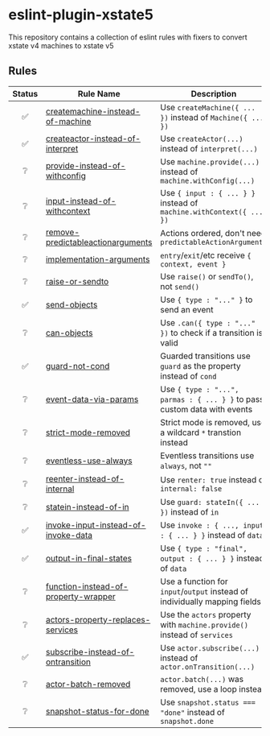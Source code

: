 # eslint-plugin-xstate5

This repository contains a collection of eslint rules with fixers to convert xstate v4 machines to xstate v5

## Rules

| Status | Rule Name | Description |
| :----: | --------- | ----------- |
| ✅ | [createmachine-instead-of-machine](https://stately.ai/docs/migration#use-createmachine-not-machine) | Use `createMachine({ ... })` instead of `Machine({ ... })` |
| ✅ | [createactor-instead-of-interpret](https://stately.ai/docs/migration#use-createactor-not-interpret) | Use `createActor(...)` instead of `interpret(...)` |
| ❔ | [provide-instead-of-withconfig](https://stately.ai/docs/migration#use-machineprovide-not-machinewithconfig) | Use `machine.provide(...)` instead of `machine.withConfig(...)` |
| ❔ | [input-instead-of-withcontext](https://stately.ai/docs/migration#set-context-with-input-not-machinewithcontext) | Use `{ input : { ... } }` instead of `machine.withContext({ ... })` |
| ❔ | [remove-predictableactionarguments](https://stately.ai/docs/migration#actions-ordered-by-default-predictableactionarguments-no-longer-needed) | Actions ordered, don't need `predictableActionArguments` |
| ❔ | [implementation-arguments](https://stately.ai/docs/migration#implementation-functions-receive-a-single-argument) | `entry`/`exit`/etc receive `{ context, event }` |
| ❔ | [raise-or-sendto](https://stately.ai/docs/migration#use-either-raise-or-sendto-not-send) | Use `raise()` or `sendTo()`, not `send()` |
| ✅ | [send-objects](https://stately.ai/docs/migration#actorsend-no-longer-accepts-string-types) | Use `{ type : "..." }` to send an event |
| ❔ | [can-objects](https://stately.ai/docs/migration#statecan-no-longer-accepts-string-types) | Use `.can({ type : "..." })` to check if a transition is valid |
| ✅ | [guard-not-cond](https://stately.ai/docs/migration#guarded-transitions-use-guard-not-cond) | Guarded transitions use `guard` as the property instead of `cond` |
| ❔ | [event-data-via-params](https://stately.ai/docs/migration#use-params-to-pass-custom-event-data) | Use `{ type : "...", parmas : { ... } }` to pass custom data with events |
| ❔ | [strict-mode-removed](https://stately.ai/docs/migration#use-wildcard--transitions-not-strict-mode) | Strict mode is removed, use a wildcard `*` transtion instead |
| ❔ | [eventless-use-always](https://stately.ai/docs/migration#use-explicit-eventless-always-transitions) | Eventless transitions use `always`, not `""` |
| ❔ | [reenter-instead-of-internal](https://stately.ai/docs/migration#use-reenter-true-not-internal-false) | Use `renter: true` instead of `internal: false` |
| ❔ | [statein-instead-of-in](https://stately.ai/docs/migration#use-statein-to-validate-state-transitions-not-in) | Use `guard: stateIn({ ... })` instead of `in` |
| ✅ | [invoke-input-instead-of-invoke-data](https://stately.ai/docs/migration#use-invokeinput-instead-of-invokedata) | Use `invoke : { ..., input : { ... } }` instead of `data` |
| ✅ | [output-in-final-states](https://stately.ai/docs/migration#use-output-in-final-states-instead-of-data) | Use `{ type : "final", output : { ... } }` instead of `data` |
| ❔ | [function-instead-of-property-wrapper](https://stately.ai/docs/migration#dont-use-property-mappers-in-input-or-output) | Use a function for `input`/`output` instead of individually mapping fields |
| ❔ | [actors-property-replaces-services](https://stately.ai/docs/migration#use-actors-property-on-options-object-instead-of-services) | Use the `actors` property with `machine.provide()` instead of `services` |
| ✅ | [subscribe-instead-of-ontransition](https://stately.ai/docs/migration#use-subscribe-for-changes-not-ontransition) | Use `actor.subscribe(...)` instead of `actor.onTransition(...)` |
| ❔ | [actor-batch-removed](https://stately.ai/docs/migration#loop-over-events-instead-of-using-actorbatch) | `actor.batch(...)` was removed, use a loop instead |
| ❔ | [snapshot-status-for-done](https://stately.ai/docs/migration#use-snapshotstatus--done-instead-of-snapshotdone) | Use `snapshot.status === "done"` instead of `snapshot.done` |
